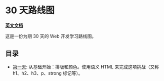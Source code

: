# 30 天路线图

**[英文文档](https://github.com/whitevenus/30Day-Roadmap/blob/main/README.md)**

这是一份为期 30 天的 Web 开发学习路线图。

## 目录

- [第一天](https://github.com/zhuangbiaowei/30Day-Roadmap/blob/Day1.md): 从基础开始：排版和颜色。使用语义 HTML 来完成这项挑战（又称 h1、h2、h3、p、strong 标记等）。

